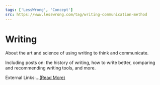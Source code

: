 ```yaml
---
tags: ['LessWrong', 'Concept']
src: https://www.lesswrong.com/tag/writing-communication-method
---
```


# Writing
About the art and science of using writing to think and communicate.

Including posts on: the history of writing, how to write better, comparing and recommending writing tools, and more. 

External Links:...[(Read More)]()

